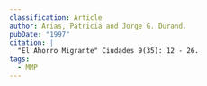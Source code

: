 ```yaml
---
classification: Article
author: Arias, Patricia and Jorge G. Durand.
pubDate: "1997"
citation: |
  "El Ahorro Migrante" Ciudades 9(35): 12 - 26.
tags:
  - MMP
---
```


